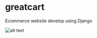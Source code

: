 # greatcart
Ecommerce website develop using Django

![alt text](https://github.com/Shubhangam333/greatcart/blob/master/greatkart.png)
